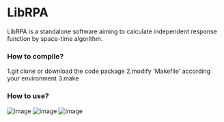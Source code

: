 # LibRPA
LibRPA is a standalone software aiming to calculate independent response function by space-time algorithm.
### How to compile?
1.git clone or download the code package
2.modify 'Makefile' according your environment
3.make

### How to use?

![image](https://github.com/Srlive1201/LibRPA/blob/master/doc/IMG/farmwork.png)
![image](https://github.com/Srlive1201/LibRPA/blob/master/doc/IMG/FHI-aims_interface.png)
![image](https://github.com/Srlive1201/LibRPA/blob/master/doc/IMG/parallell-schem.png)
